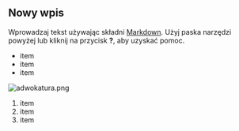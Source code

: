 ## Nowy wpis

Wprowadzaj tekst używając składni [Markdown](http://daringfireball.net/projects/markdown/). Użyj paska narzędzi powyżej lub kliknij na przycisk **?**, aby uzyskać pomoc.
- item
- item
- item


![adwokatura.png]({{site.baseurl}}/blog1/_posts/adwokatura.png)

1. item
2. item
3. item
